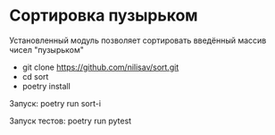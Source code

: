 # Сортировка пузырьком
Установленный модуль позволяет сортировать введённый массив чисел "пузырьком"

- git clone https://github.com/nilisav/sort.git
- cd sort
- poetry install

Запуск:
poetry run sort-i

Запуск тестов:
poetry run pytest
